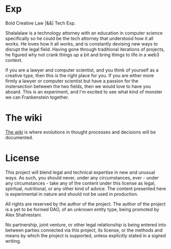 # Exp
Bold Creative Law |&amp;&amp;| Tech Exp.

Shalalalaw is a technology attorney with an education in computer science specifically so he could be the tech attorney that understood how it all works. He loves how it all works, and is constantly devising new ways to disrupt the legal  field. Having gone through traditional iterations of projects, he figured why not crank things up a bit and bring things to life in a web3 context. 

If you are a lawyer and computer scientist, and you think of yourself as a creative type, then this is the right place for you. If you are either more firmly a lawyer or computer scientist but have a passion for the instersection between the two fields, then we would love to have you aboard. This is an experiment, and I'm excited to see what kind of monster we can Frankenstein together.

# The wiki
<a href="https://github.com/shalalalaw/exp/wiki">The wiki</a> is where evolutions in thought processes and decisions will be documented.

# License
This project will blend legal and technical expertise in new and unusual ways. As such, you should never, under any circumstances, ever - under any circumstances - take any of the content under this license as legal, spiritual, nutritional, or any other kind of advice. The content presented here is experimental in nature and should not be used in production. 

All rights are reserved by the author of the project. The author of the project is a yet to be formed DAO, of an unknown entity type, being promoted by Alex Shahrestani.

No partnership, joint venture, or other legal relationship is being entered into between parties connected via this project, its license, or the methods and means by which the project is supported, unless explicitly stated in a signed writing.
